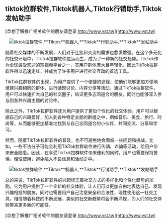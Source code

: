 ## **tiktok拉群软件,**Tiktok**机器人,**Tiktok**行销助手,**Tiktok**发帖助手**

[😍想了解推广相关软件的朋友请登录 http://www.vst.tw](http://www.vst.tw)

 <center><img src="https://vst.tw/MP4/tuiguang/png/7.png" alt="tiktok拉群软件,**Tiktok**机器人,**Tiktok**行销助手,**Tiktok**发帖助手"></center>

随着社交媒体的不断发展，人们对于连接和交流的需求也愈发增强。在这个多元化的社交环境中，TikTok拉群软件应运而生，成为了一种新的社交趋势。TikTok作为全球最受欢迎的短视频平台之一，其用户群体庞大且年轻化，因此TikTok拉群软件得以迅速走红，并成为了许多用户进行社交互动的首选工具。

TikTok拉群软件的出现，为用户提供了一个便捷的途径，使他们能够更加方便地组建兴趣相同的群体，进行话题讨论、内容分享等活动。通过TikTok拉群软件，用户可以快速扩大自己的社交圈子，结识更多志同道合的朋友，同时也能够深入参与到各种兴趣主题的讨论中。

除此之外，TikTok拉群软件还为用户提供了更加个性化的社交体验。用户可以根据自己的兴趣爱好，加入到各种特定主题的群组之中，例如音乐、美食、旅行、时尚等，从而能够更加精准地找到与自己志同道合的小伙伴，共同交流、分享和学习。

然而，随着TikTok拉群软件的普及，也不可避免地会面临一些问题和挑战。比如，一些不法分子可能会利用TikTok拉群软件进行传销、诈骗等活动，给用户带来安全隐患。因此，在享受TikTok拉群软件带来便利的同时，用户也需要保持警惕，理性使用，避免陷入不良信息和活动之中。

 <center><img src="https://vst.tw/MP4/tuiguang/png/6.png" alt="tiktok拉群软件,**Tiktok**机器人,**Tiktok**行销助手,**Tiktok**发帖助手"></center>

总的来说，TikTok拉群软件的兴起标志着社交方式的多样化和个性化趋势的加剧。它为用户提供了一个全新的社交体验，让人们可以更加自由地表达自己、发现兴趣相投的朋友，同时也需要用户自己注意安全和合法性，理性使用这一社交工具。相信随着科技的不断发展，类似的社交新趋势将会不断涌现，为人们的社交体验带来更多新的可能性。

[😍想了解推广相关软件的朋友请登录 http://www.vst.tw](http://www.vst.tw)



